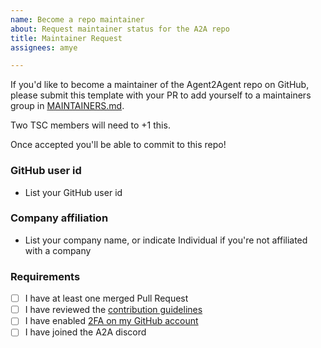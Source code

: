 ```yaml
---
name: Become a repo maintainer
about: Request maintainer status for the A2A repo
title: Maintainer Request
assignees: amye

---
```


If you'd like to become a maintainer of the Agent2Agent repo on GitHub, please submit this template with your PR to add yourself to a maintainers group in [MAINTAINERS.md](../../MAINTAINERS.md).

Two TSC members will need to +1 this.

Once accepted you'll be able to commit to this repo!

### GitHub user id
- List your GitHub user id

### Company affiliation
- List your company name, or indicate Individual if you're not affiliated with a company

### Requirements

- [ ] I have at least one merged Pull Request
- [ ] I have reviewed the [contribution guidelines](https://github.com/a2aproject/A2A/blob/main/CONTRIBUTING.md)
- [ ] I have enabled [2FA on my GitHub account](https://github.com/settings/security)
- [ ] I have joined the A2A discord
